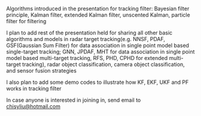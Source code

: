 Algorithms introduced in the presentation for tracking filter: Bayesian filter principle, Kalman filter, extended Kalman filter, unscented Kalman, particle filter for filtering 

I plan to add rest of the presentation held for sharing all other basic algorithms and models in radar target tracking(e.g. NNSF, PDAF, GSF(Gaussian Sum Filter) for data association in single point model based single-target tracking; GNN, JPDAF, MHT for data association in single point model based multi-target tracking, RFS, PHD, CPHD for extended multi-target tracking), radar object classification, camera object classification, and sensor fusion strategies

I also plan to add some demo codes to illustrate how KF, EKF, UKF and PF works in tracking filter

In case anyone is interested in joining in, send email to chisyliu@hotmail.com
